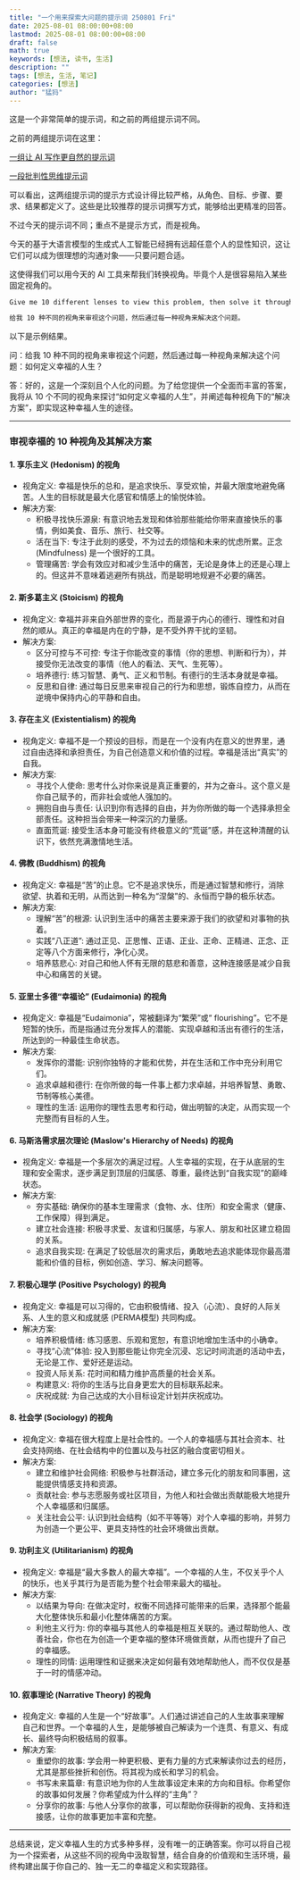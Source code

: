 ```yaml
---
title: "一个用来探索大问题的提示词 250801 Fri"
date: 2025-08-01 08:00:00+08:00
lastmod: 2025-08-01 08:00:00+08:00
draft: false
math: true
keywords: [想法, 读书, 生活]
description: ""
tags: [想法, 生活, 笔记]
categories: [想法]
author: "猛犸"
---
```


这是一个非常简单的提示词，和之前的两组提示词不同。

之前的两组提示词在这里：

[一组让 AI 写作更自然的提示词](https://lifeplayer.club/post/2025-07-29-tue/)

[一段批判性思维提示词](https://lifeplayer.club/post/25w29-review/)

可以看出，这两组提示词的提示方式设计得比较严格，从角色、目标、步骤、要求、结果都定义了。这些是比较推荐的提示词撰写方式，能够给出更精准的回答。

不过今天的提示词不同；重点不是提示方式，而是视角。

今天的基于大语言模型的生成式人工智能已经拥有远超任意个人的显性知识，这让它们可以成为很理想的沟通对象——只要问题合适。

这使得我们可以用今天的 AI 工具来帮我们转换视角。毕竟个人是很容易陷入某些固定视角的。

```markdown
Give me 10 different lenses to view this problem, then solve it through each one.
```

```markdown
给我 10 种不同的视角来审视这个问题，然后通过每一种视角来解决这个问题。
```
以下是示例结果。

问：给我 10 种不同的视角来审视这个问题，然后通过每一种视角来解决这个问题：如何定义幸福的人生？

答：好的，这是一个深刻且个人化的问题。为了给您提供一个全面而丰富的答案，我将从 10 个不同的视角来探讨“如何定义幸福的人生”，并阐述每种视角下的“解决方案”，即实现这种幸福人生的途径。

---

### 审视幸福的 10 种视角及其解决方案

#### 1. 享乐主义 (Hedonism) 的视角

* 视角定义: 幸福是快乐的总和，是追求快乐、享受欢愉，并最大限度地避免痛苦。人生的目标就是最大化感官和情感上的愉悦体验。
* 解决方案:
    * 积极寻找快乐源泉: 有意识地去发现和体验那些能给你带来直接快乐的事情，例如美食、音乐、旅行、社交等。
    * 活在当下: 专注于此刻的感受，不为过去的烦恼和未来的忧虑所累。正念 (Mindfulness) 是一个很好的工具。
    * 管理痛苦: 学会有效应对和减少生活中的痛苦，无论是身体上的还是心理上的。但这并不意味着逃避所有挑战，而是聪明地规避不必要的痛苦。

#### 2. 斯多葛主义 (Stoicism) 的视角

* 视角定义: 幸福并非来自外部世界的变化，而是源于内心的德行、理性和对自然的顺从。真正的幸福是内在的宁静，是不受外界干扰的坚韧。
* 解决方案:
    * 区分可控与不可控: 专注于你能改变的事情（你的思想、判断和行为），并接受你无法改变的事情（他人的看法、天气、生死等）。
    * 培养德行: 练习智慧、勇气、正义和节制。有德行的生活本身就是幸福。
    * 反思和自律: 通过每日反思来审视自己的行为和思想，锻炼自控力，从而在逆境中保持内心的平静和自由。

#### 3. 存在主义 (Existentialism) 的视角

* 视角定义: 幸福不是一个预设的目标，而是在一个没有内在意义的世界里，通过自由选择和承担责任，为自己创造意义和价值的过程。幸福是活出“真实”的自我。
* 解决方案:
    * 寻找个人使命: 思考什么对你来说是真正重要的，并为之奋斗。这个意义是你自己赋予的，而非社会或他人强加的。
    * 拥抱自由与责任: 认识到你有选择的自由，并为你所做的每一个选择承担全部责任。这种担当会带来一种深沉的力量感。
    * 直面荒诞: 接受生活本身可能没有终极意义的“荒诞”感，并在这种清醒的认识下，依然充满激情地生活。

#### 4. 佛教 (Buddhism) 的视角

* 视角定义: 幸福是“苦”的止息。它不是追求快乐，而是通过智慧和修行，消除欲望、执着和无明，从而达到一种名为“涅槃”的、永恒而宁静的极乐状态。
* 解决方案:
    * 理解“苦”的根源: 认识到生活中的痛苦主要来源于我们的欲望和对事物的执着。
    * 实践“八正道”: 通过正见、正思惟、正语、正业、正命、正精进、正念、正定等八个方面来修行，净化心灵。
    * 培养慈悲心: 对自己和他人怀有无限的慈悲和善意，这种连接感是减少自我中心和痛苦的关键。

#### 5. 亚里士多德“幸福论” (Eudaimonia) 的视角

* 视角定义: 幸福是“Eudaimonia”，常被翻译为“繁荣”或“ flourishing”。它不是短暂的快乐，而是指通过充分发挥人的潜能、实现卓越和活出有德行的生活，所达到的一种最佳生命状态。
* 解决方案:
    * 发挥你的潜能: 识别你独特的才能和优势，并在生活和工作中充分利用它们。
    * 追求卓越和德行: 在你所做的每一件事上都力求卓越，并培养智慧、勇敢、节制等核心美德。
    * 理性的生活: 运用你的理性去思考和行动，做出明智的决定，从而实现一个完整而有目标的人生。

#### 6. 马斯洛需求层次理论 (Maslow's Hierarchy of Needs) 的视角

* 视角定义: 幸福是一个多层次的满足过程。人生幸福的实现，在于从底层的生理和安全需求，逐步满足到顶层的归属感、尊重，最终达到“自我实现”的巅峰状态。
* 解决方案:
    * 夯实基础: 确保你的基本生理需求（食物、水、住所）和安全需求（健康、工作保障）得到满足。
    * 建立社会连接: 积极寻求爱、友谊和归属感，与家人、朋友和社区建立稳固的关系。
    * 追求自我实现: 在满足了较低层次的需求后，勇敢地去追求能体现你最高潜能和价值的目标，例如创造、学习、解决问题等。

#### 7. 积极心理学 (Positive Psychology) 的视角

* 视角定义: 幸福是可以习得的，它由积极情绪、投入（心流）、良好的人际关系、人生的意义和成就感 (PERMA模型) 共同构成。
* 解决方案:
    * 培养积极情绪: 练习感恩、乐观和宽恕，有意识地增加生活中的小确幸。
    * 寻找“心流”体验: 投入到那些能让你完全沉浸、忘记时间流逝的活动中去，无论是工作、爱好还是运动。
    * 投资人际关系: 花时间和精力维护高质量的社会关系。
    * 构建意义: 将你的生活与比自身更宏大的目标联系起来。
    * 庆祝成就: 为自己达成的大小目标设定计划并庆祝成功。

#### 8. 社会学 (Sociology) 的视角

* 视角定义: 幸福在很大程度上是社会性的。一个人的幸福感与其社会资本、社会支持网络、在社会结构中的位置以及与社区的融合度密切相关。
* 解决方案:
    * 建立和维护社会网络: 积极参与社群活动，建立多元化的朋友和同事圈，这能提供情感支持和资源。
    * 贡献社会: 参与志愿服务或社区项目，为他人和社会做出贡献能极大地提升个人幸福感和归属感。
    * 关注社会公平: 认识到社会结构（如不平等等）对个人幸福的影响，并努力为创造一个更公平、更具支持性的社会环境做出贡献。

#### 9. 功利主义 (Utilitarianism) 的视角

* 视角定义: 幸福是“最大多数人的最大幸福”。一个幸福的人生，不仅关乎个人的快乐，也关乎其行为是否能为整个社会带来最大的福祉。
* 解决方案:
    * 以结果为导向: 在做决定时，权衡不同选择可能带来的后果，选择那个能最大化整体快乐和最小化整体痛苦的方案。
    * 利他主义行为: 你的幸福与其他人的幸福是相互关联的。通过帮助他人、改善社会，你也在为创造一个更幸福的整体环境做贡献，从而也提升了自己的幸福感。
    * 理性的同情: 运用理性和证据来决定如何最有效地帮助他人，而不仅仅是基于一时的情感冲动。

#### 10. 叙事理论 (Narrative Theory) 的视角

* 视角定义: 幸福的人生是一个“好故事”。人们通过讲述自己的人生故事来理解自己和世界。一个幸福的人生，是能够被自己解读为一个连贯、有意义、有成长、最终导向积极结局的叙事。
* 解决方案:
    * 重塑你的故事: 学会用一种更积极、更有力量的方式来解读你过去的经历，尤其是那些挫折和创伤。将其视为成长和学习的机会。
    * 书写未来篇章: 有意识地为你的人生故事设定未来的方向和目标。你希望你的故事如何发展？你希望成为什么样的“主角”？
    * 分享你的故事: 与他人分享你的故事，可以帮助你获得新的视角、支持和连接感，让你的故事更加丰富和完整。

---

总结来说，定义幸福人生的方式多种多样，没有唯一的正确答案。你可以将自己视为一个探索者，从这些不同的视角中汲取智慧，结合自身的价值观和生活环境，最终构建出属于你自己的、独一无二的幸福定义和实现路径。
